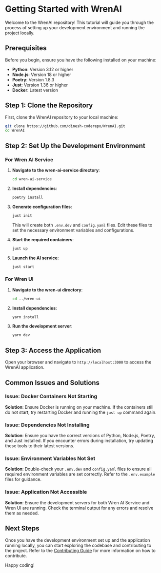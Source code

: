 # Getting Started with WrenAI

Welcome to the WrenAI repository! This tutorial will guide you through the process of setting up your development environment and running the project locally.

## Prerequisites

Before you begin, ensure you have the following installed on your machine:

- **Python**: Version 3.12 or higher
- **Node.js**: Version 18 or higher
- **Poetry**: Version 1.8.3
- **Just**: Version 1.36 or higher
- **Docker**: Latest version

## Step 1: Clone the Repository

First, clone the WrenAI repository to your local machine:

```sh
git clone https://github.com/dinesh-coderepo/WrenAI.git
cd WrenAI
```

## Step 2: Set Up the Development Environment

### For Wren AI Service

1. **Navigate to the wren-ai-service directory**:

   ```sh
   cd wren-ai-service
   ```

2. **Install dependencies**:

   ```sh
   poetry install
   ```

3. **Generate configuration files**:

   ```sh
   just init
   ```

   This will create both `.env.dev` and `config.yaml` files. Edit these files to set the necessary environment variables and configurations.

4. **Start the required containers**:

   ```sh
   just up
   ```

5. **Launch the AI service**:

   ```sh
   just start
   ```

### For Wren UI

1. **Navigate to the wren-ui directory**:

   ```sh
   cd ../wren-ui
   ```

2. **Install dependencies**:

   ```sh
   yarn install
   ```

3. **Run the development server**:

   ```sh
   yarn dev
   ```

## Step 3: Access the Application

Open your browser and navigate to `http://localhost:3000` to access the WrenAI application.

## Common Issues and Solutions

### Issue: Docker Containers Not Starting

**Solution**: Ensure Docker is running on your machine. If the containers still do not start, try restarting Docker and running the `just up` command again.

### Issue: Dependencies Not Installing

**Solution**: Ensure you have the correct versions of Python, Node.js, Poetry, and Just installed. If you encounter errors during installation, try updating these tools to their latest versions.

### Issue: Environment Variables Not Set

**Solution**: Double-check your `.env.dev` and `config.yaml` files to ensure all required environment variables are set correctly. Refer to the `.env.example` files for guidance.

### Issue: Application Not Accessible

**Solution**: Ensure the development servers for both Wren AI Service and Wren UI are running. Check the terminal output for any errors and resolve them as needed.

## Next Steps

Once you have the development environment set up and the application running locally, you can start exploring the codebase and contributing to the project. Refer to the [Contributing Guide](../contributing.md) for more information on how to contribute.

Happy coding!
